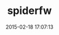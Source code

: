 ---
layout: post
title:  "spiderfw"
repo:   "me/spider"
date:   2015-02-18 17:07:13
gemurl: http://github.com/me/spider
---
